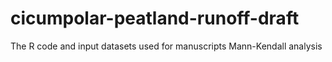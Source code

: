 # cicumpolar-peatland-runoff-draft
The R code and input datasets used for manuscripts Mann-Kendall analysis
